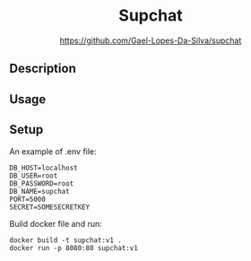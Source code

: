 <div align="center">
	<h1>Supchat</h1>
    <a href="https://github.com/Gael-Lopes-Da-Silva/railroad">https://github.com/Gael-Lopes-Da-Silva/supchat</a>
</div>


Description
------------------------------------------------------------------


Usage
------------------------------------------------------------------


Setup
------------------------------------------------------------------

An example of .env file:
```
DB_HOST=localhost
DB_USER=root
DB_PASSWORD=root
DB_NAME=supchat
PORT=5000
SECRET=SOMESECRETKEY
```

Build docker file and run:
```
docker build -t supchat:v1 .
docker run -p 8080:80 supchat:v1
```